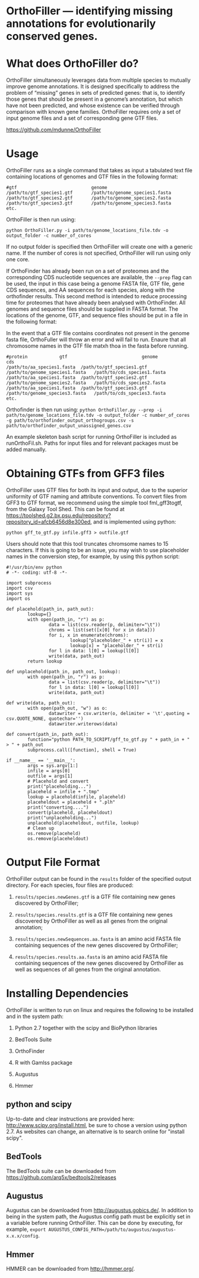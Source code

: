 # OrthoFiller — identifying missing annotations for evolutionarily conserved genes.

What does OrthoFiller do?
==========
OrthoFiller simultaneously leverages data from multiple species to mutually improve genome annotations. It is designed specifically to address the problem of “missing” genes in sets of predicted genes: that is, to identify those genes that should be present in a genome’s annotation, but which have not been predicted, and whose existence can be verified through comparison with known gene families. OrthoFiller requires only a set of input genome files and a set of corresponding gene GTF files.

https://github.com/mdunne/OrthoFiller

Usage
=====
OrthoFiller runs as a single command that takes as input a tabulated text file containing locations of genomes and GTF files in the following format:

```
#gtf                            genome
/path/to/gtf_species1.gtf       /path/to/genome_species1.fasta
/path/to/gtf_species2.gtf       /path/to/genome_species2.fasta
/path/to/gtf_species3.gtf       /path/to/genome_species3.fasta
etc.
```

OrthoFiller is then run using:

`python OrthoFiller.py -i path/to/genome_locations_file.tdv -o output_folder -c number_of_cores`

If no output folder is specified then OrthoFiller will create one with a generic name. If the number of cores is not specified, OrthoFiller will run using only one core.

If OrthoFinder has already been run on a set of proteomes and the corresponding CDS nucleotide sequences are available, the `--prep` flag can be used, the input in this case being a genome FASTA file, GTF file, gene CDS sequences, and AA sequences for each species, along with the orthofinder results. This second method is intended to reduce processing time for proteomes that have already been analysed with OrthoFinder. All genomes and sequence files should be supplied in FASTA format. The locations of the genome, GTF, and sequence files should be put in a file in the following format:

In the event that a GTF file contains coordinates not present in the genome fasta file, OrthoFuller will throw an error and will fail to run. Enaure that all chromosome names in the GTF file matxh thoa in the fasta before running.

```
#protein			gtf                            genome				cds
/path/to/aa_species1.fasta	/path/to/gtf_species1.gtf      /path/to/genome_species1.fasta	/path/to/cds_species1.fasta
/path/to/aa_species1.fasta	/path/to/gtf_species2.gtf      /path/to/genome_species2.fasta	/path/to/cds_species2.fasta
/path/to/aa_species1.fasta	/path/to/gtf_species3.gtf      /path/to/genome_species3.fasta	/path/to/cds_species3.fasta
etc.
```

Orthofinder is then run using:
`python OrthoFiller.py --prep -i path/to/genome_locations_file.tdv -o output_folder -c number_of_cores -g path/to/orthofinder_output_orthogroups.csv -s path/to/orthofinder_output_unassigned_genes.csv`

An example skeleton bash script for running OrthoFiller is included as runOrthoFil.sh. Paths for input files and for relevant packages must be added manually.

Obtaining GTFs from GFF3 files
==============================
OrthoFiller uses GTF files for both its input and output, due to the superior uniformity of GTF naming and attribute conventions. To convert files from GFF3 to GTF format, we recommend using the simple tool fml_gff3togtf, from the Galaxy Tool Shed. This can be found at https://toolshed.g2.bx.psu.edu/repository?repository_id=afcb6456d8e300ed, and is implemented using python:

```
python gff_to_gtf.py infile.gff3 > outfile.gtf
```

Users should note that this tool truncates chromsome names to 15 characters. If this is going to be an issue, you may wish to use placeholder names in the conversion step, for example, by using this python script:

```
#!/usr/bin/env python
# -*- coding: utf-8 -*-

import subprocess
import csv
import sys
import os

def placehold(path_in, path_out):
        lookup={}
        with open(path_in, "r") as p:
                data = list(csv.reader(p, delimiter="\t"))
                chroms = list(set([x[0] for x in data]))
                for i, x in enumerate(chroms):
                        lookup["placeholder_" + str(i)] = x
                        lookup[x] = "placeholder_" + str(i)
                for l in data: l[0] = lookup[l[0]]
                write(data, path_out)
        return lookup

def unplacehold(path_in, path_out, lookup):
        with open(path_in, "r") as p:
                data = list(csv.reader(p, delimiter="\t"))
                for l in data: l[0] = lookup[l[0]]
                write(data, path_out)

def write(data, path_out):
        with open(path_out, "w") as o:
                datawriter = csv.writer(o, delimiter = '\t',quoting = csv.QUOTE_NONE, quotechar='')
                datawriter.writerows(data)

def convert(path_in, path_out):
        function="python PATH_TO_SCRIPT/gff_to_gtf.py " + path_in + " > " + path_out
        subprocess.call([function], shell = True)

if __name__ == '__main__':
        args = sys.argv[1:]
        infile = args[0]
        outfile = args[1]
        # Placehold and convert
        print("placeholding...")
        placeheld = infile + ".tmp"
        lookup = placehold(infile, placeheld)
        placeheldout = placeheld + ".plh"
        print("converting....")
        convert(placeheld, placeheldout)
        print("unplaceholding...")
        unplacehold(placeheldout, outfile, lookup)
        # Clean up
        os.remove(placeheld)
        os.remove(placeheldout)
```

Output File Format
==================
OrthoFiller output can be found in the `results` folder of the specified output directory. For each species, four files are produced:

1. `results/species.newGenes.gtf` is a GTF file containing new genes discovered by OrthoFiller;

2. `results/species.results.gtf` is a GTF file containing new genes discovered by OrthoFiller as well as all genes from the original annotation;

3. `results/species.newSequences.aa.fasta` is an amino acid FASTA file containing sequences of the new genes discovered by OrthoFiller;

4. `results/species.results.aa.fasta` is an amino acid FASTA file containing sequences of the new genes discovered by OrthoFiller as well as sequences of all genes from the original annotation.


Installing Dependencies
=======================
OrthoFiller is written to run on linux and requires the following to be installed and in the system path:

1. Python 2.7 together with the scipy and BioPython libraries 

2. BedTools Suite

3. OrthoFinder

4. R with Gamlss package

5. Augustus

6. Hmmer

python and scipy
----------------
Up-to-date and clear instructions are provided here: http://www.scipy.org/install.html, be sure to chose a version using python 2.7. As websites can change, an alternative is to search online for "install scipy".

BedTools
------
The BedTools suite can be downloaded from https://github.com/arq5x/bedtools2/releases

Augustus
--------
Augustus can be downloaded from http://augustus.gobics.de/. In addition to being in the system path, the Augustus config path must be explicitly set in a variable before running OrthoFiller. This can be done by executing, for example, `export AUGUSTUS_CONFIG_PATH=/path/to/augustus/augustus-x.x.x/config`.

Hmmer
-----
HMMER can be downloaded from http://hmmer.org/.
